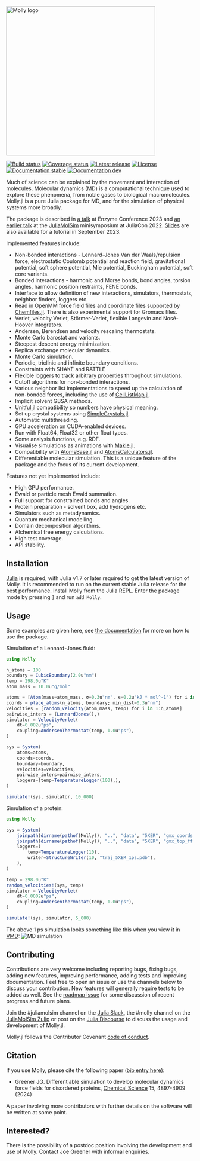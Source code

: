 <img src="https://github.com/JuliaMolSim/Molly.jl/blob/master/docs/src/images/logo_molly.png" alt="Molly logo" width="400">

[![Build status](https://github.com/JuliaMolSim/Molly.jl/workflows/CI/badge.svg)](https://github.com/JuliaMolSim/Molly.jl/actions)
[![Coverage status](https://codecov.io/gh/JuliaMolSim/Molly.jl/branch/master/graph/badge.svg?token=RD9XF0W90L)](https://codecov.io/gh/JuliaMolSim/Molly.jl)
[![Latest release](https://img.shields.io/github/release/JuliaMolSim/Molly.jl.svg)](https://github.com/JuliaMolSim/Molly.jl/releases/latest)
[![License](https://img.shields.io/badge/license-MIT-green.svg)](https://github.com/JuliaMolSim/Molly.jl/blob/master/LICENSE.md)
[![Documentation stable](https://img.shields.io/badge/docs-stable-blue.svg)](https://JuliaMolSim.github.io/Molly.jl/stable)
[![Documentation dev](https://img.shields.io/badge/docs-dev-blue.svg)](https://JuliaMolSim.github.io/Molly.jl/dev)

Much of science can be explained by the movement and interaction of molecules.
Molecular dynamics (MD) is a computational technique used to explore these phenomena, from noble gases to biological macromolecules.
Molly.jl is a pure Julia package for MD, and for the simulation of physical systems more broadly.

The package is described in [a talk](https://www.youtube.com/watch?v=6G97jDVPlYc) at Enzyme Conference 2023 and [an earlier talk](https://youtu.be/trapn-yIv8g?t=1889) at the [JuliaMolSim](https://juliamolsim.github.io) minisymposium at JuliaCon 2022.
[Slides](https://docs.google.com/presentation/d/1SjzRi7jFbgFwP9kupwdtkxmr2x0OWjzzXwnoenCcCQg/edit?usp=sharing) are also available for a tutorial in September 2023.

Implemented features include:
- Non-bonded interactions - Lennard-Jones Van der Waals/repulsion force, electrostatic Coulomb potential and reaction field, gravitational potential, soft sphere potential, Mie potential, Buckingham potential, soft core variants.
- Bonded interactions - harmonic and Morse bonds, bond angles, torsion angles, harmonic position restraints, FENE bonds.
- Interface to allow definition of new interactions, simulators, thermostats, neighbor finders, loggers etc.
- Read in OpenMM force field files and coordinate files supported by [Chemfiles.jl](https://github.com/chemfiles/Chemfiles.jl). There is also experimental support for Gromacs files.
- Verlet, velocity Verlet, Störmer-Verlet, flexible Langevin and Nosé-Hoover integrators.
- Andersen, Berendsen and velocity rescaling thermostats.
- Monte Carlo barostat and variants.
- Steepest descent energy minimization.
- Replica exchange molecular dynamics.
- Monte Carlo simulation.
- Periodic, triclinic and infinite boundary conditions.
- Constraints with SHAKE and RATTLE
- Flexible loggers to track arbitrary properties throughout simulations.
- Cutoff algorithms for non-bonded interactions.
- Various neighbor list implementations to speed up the calculation of non-bonded forces, including the use of [CellListMap.jl](https://github.com/m3g/CellListMap.jl).
- Implicit solvent GBSA methods.
- [Unitful.jl](https://github.com/PainterQubits/Unitful.jl) compatibility so numbers have physical meaning.
- Set up crystal systems using [SimpleCrystals.jl](https://github.com/ejmeitz/SimpleCrystals.jl).
- Automatic multithreading.
- GPU acceleration on CUDA-enabled devices.
- Run with Float64, Float32 or other float types.
- Some analysis functions, e.g. RDF.
- Visualise simulations as animations with [Makie.jl](https://makie.juliaplots.org/stable).
- Compatibility with [AtomsBase.jl](https://github.com/JuliaMolSim/AtomsBase.jl) and [AtomsCalculators.jl](https://github.com/JuliaMolSim/AtomsCalculators.jl).
- Differentiable molecular simulation. This is a unique feature of the package and the focus of its current development.

Features not yet implemented include:
- High GPU performance.
- Ewald or particle mesh Ewald summation.
- Full support for constrained bonds and angles.
- Protein preparation - solvent box, add hydrogens etc.
- Simulators such as metadynamics.
- Quantum mechanical modelling.
- Domain decomposition algorithms.
- Alchemical free energy calculations.
- High test coverage.
- API stability.

## Installation

[Julia](https://julialang.org/downloads) is required, with Julia v1.7 or later required to get the latest version of Molly.
It is recommended to run on the current stable Julia release for the best performance.
Install Molly from the Julia REPL.
Enter the package mode by pressing `]` and run `add Molly`.

## Usage

Some examples are given here, see [the documentation](https://juliamolsim.github.io/Molly.jl/stable/documentation) for more on how to use the package.

Simulation of a Lennard-Jones fluid:
```julia
using Molly

n_atoms = 100
boundary = CubicBoundary(2.0u"nm")
temp = 298.0u"K"
atom_mass = 10.0u"g/mol"

atoms = [Atom(mass=atom_mass, σ=0.3u"nm", ϵ=0.2u"kJ * mol^-1") for i in 1:n_atoms]
coords = place_atoms(n_atoms, boundary; min_dist=0.3u"nm")
velocities = [random_velocity(atom_mass, temp) for i in 1:n_atoms]
pairwise_inters = (LennardJones(),)
simulator = VelocityVerlet(
    dt=0.002u"ps",
    coupling=AndersenThermostat(temp, 1.0u"ps"),
)

sys = System(
    atoms=atoms,
    coords=coords,
    boundary=boundary,
    velocities=velocities,
    pairwise_inters=pairwise_inters,
    loggers=(temp=TemperatureLogger(100),),
)

simulate!(sys, simulator, 10_000)
```

Simulation of a protein:
```julia
using Molly

sys = System(
    joinpath(dirname(pathof(Molly)), "..", "data", "5XER", "gmx_coords.gro"),
    joinpath(dirname(pathof(Molly)), "..", "data", "5XER", "gmx_top_ff.top");
    loggers=(
        temp=TemperatureLogger(10),
        writer=StructureWriter(10, "traj_5XER_1ps.pdb"),
    ),
)

temp = 298.0u"K"
random_velocities!(sys, temp)
simulator = VelocityVerlet(
    dt=0.0002u"ps",
    coupling=AndersenThermostat(temp, 1.0u"ps"),
)

simulate!(sys, simulator, 5_000)
```

The above 1 ps simulation looks something like this when you view it in [VMD](https://www.ks.uiuc.edu/Research/vmd):
![MD simulation](https://github.com/JuliaMolSim/Molly.jl/raw/master/data/5XER/sim_1ps.gif)

## Contributing

Contributions are very welcome including reporting bugs, fixing bugs, adding new features, improving performance, adding tests and improving documentation.
Feel free to open an issue or use the channels below to discuss your contribution.
New features will generally require tests to be added as well.
See the [roadmap issue](https://github.com/JuliaMolSim/Molly.jl/issues/2) for some discussion of recent progress and future plans.

Join the #juliamolsim channel on the [Julia Slack](https://join.slack.com/t/julialang/shared_invite/zt-26arhonkh-WYNI2rI2X85jcbkn6pRAjA), the #molly channel on the [JuliaMolSim Zulip](https://juliamolsim.zulipchat.com/join/j5sqhiajbma5hw55hy6wtzv7) or post on the [Julia Discourse](https://discourse.julialang.org) to discuss the usage and development of Molly.jl.

Molly.jl follows the Contributor Covenant [code of conduct](https://github.com/JuliaMolSim/Molly.jl/blob/master/CODE_OF_CONDUCT.md).

## Citation

If you use Molly, please cite the following paper ([bib entry here](https://github.com/JuliaMolSim/Molly.jl/blob/master/CITATION.bib)):

- Greener JG. Differentiable simulation to develop molecular dynamics force fields for disordered proteins, [Chemical Science](https://doi.org/10.1039/D3SC05230C) 15, 4897-4909 (2024)

A paper involving more contributors with further details on the software will be written at some point.

## Interested?

There is the possibility of a postdoc position involving the development and use of Molly.
Contact Joe Greener with informal enquiries.
